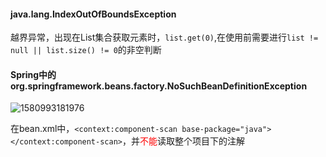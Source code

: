 ####  java.lang.IndexOutOfBoundsException

越界异常，出现在List集合获取元素时，`list.get(0)`,在使用前需要进行`list != null || list.size() != 0`的非空判断

#### Spring中的org.springframework.beans.factory.NoSuchBeanDefinitionException

![1580993181976](.\..\pictures\FAQ\Spring创建工程的目录结构注意事项.png)

在bean.xml中，`<context:component-scan base-package="java"></context:component-scan>`，并<font color=ff0000>不能</font>读取整个项目下的注解
